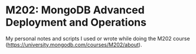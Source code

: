 M202: MongoDB Advanced Deployment and Operations
================================================

My personal notes and scripts I used or wrote while doing the M202 course (https://university.mongodb.com/courses/M202/about).
